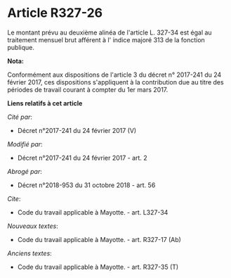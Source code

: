 # Article R327-26

Le montant prévu au deuxième alinéa de l'article L. 327-34 est égal au traitement mensuel brut afférent à l'  indice majoré
313 de la fonction publique.

**Nota:**

Conformément aux dispositions de l'article 3 du décret n° 2017-241 du 24 février 2017, ces dispositions s'appliquent à la
contribution due au titre des périodes de travail courant à compter du 1er mars 2017.

**Liens relatifs à cet article**

_Cité par_:

  - Décret n°2017-241 du 24 février 2017 (V)

_Modifié par_:

  - Décret n°2017-241 du 24 février 2017 - art. 2

_Abrogé par_:

  - Décret n°2018-953 du 31 octobre 2018 - art. 56

_Cite_:

  - Code du travail applicable à Mayotte. - art. L327-34

_Nouveaux textes_:

  - Code du travail applicable à Mayotte. - art. R327-17 (Ab)

_Anciens textes_:

  - Code du travail applicable à Mayotte. - art. R327-35 (T)
